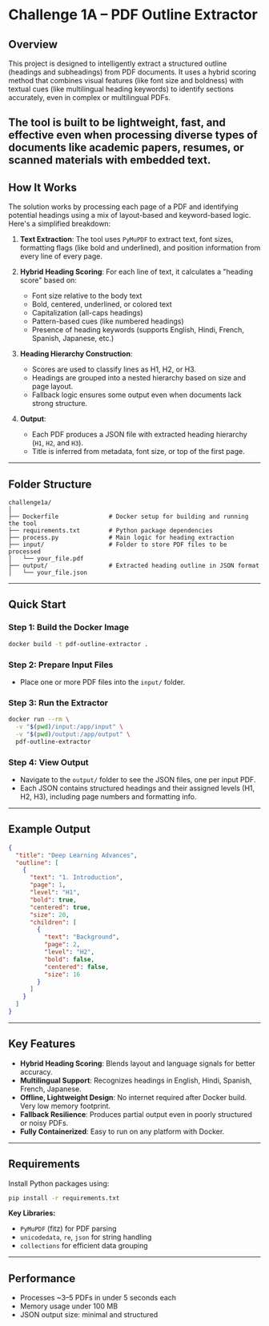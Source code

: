 # Challenge 1A – PDF Outline Extractor

## Overview

This project is designed to intelligently extract a structured outline (headings and subheadings) from PDF documents. It uses a hybrid scoring method that combines visual features (like font size and boldness) with textual cues (like multilingual heading keywords) to identify sections accurately, even in complex or multilingual PDFs.

The tool is built to be lightweight, fast, and effective even when processing diverse types of documents like academic papers, resumes, or scanned materials with embedded text.
---
## How It Works

The solution works by processing each page of a PDF and identifying potential headings using a mix of layout-based and keyword-based logic. Here's a simplified breakdown:

1. **Text Extraction**:
   The tool uses `PyMuPDF` to extract text, font sizes, formatting flags (like bold and underlined), and position information from every line of every page.

2. **Hybrid Heading Scoring**:
   For each line of text, it calculates a "heading score" based on:

   * Font size relative to the body text
   * Bold, centered, underlined, or colored text
   * Capitalization (all-caps headings)
   * Pattern-based cues (like numbered headings)
   * Presence of heading keywords (supports English, Hindi, French, Spanish, Japanese, etc.)

3. **Heading Hierarchy Construction**:

   * Scores are used to classify lines as H1, H2, or H3.
   * Headings are grouped into a nested hierarchy based on size and page layout.
   * Fallback logic ensures some output even when documents lack strong structure.

4. **Output**:

   * Each PDF produces a JSON file with extracted heading hierarchy (`H1`, `H2`, and `H3`).
   * Title is inferred from metadata, font size, or top of the first page.

---

## Folder Structure

```
challenge1a/
│
├── Dockerfile              # Docker setup for building and running the tool
├── requirements.txt        # Python package dependencies
├── process.py              # Main logic for heading extraction
├── input/                  # Folder to store PDF files to be processed
│   └── your_file.pdf
├── output/                 # Extracted heading outline in JSON format
│   └── your_file.json
```

---

## Quick Start

### Step 1: Build the Docker Image

```bash
docker build -t pdf-outline-extractor .
```

### Step 2: Prepare Input Files

* Place one or more PDF files into the `input/` folder.

### Step 3: Run the Extractor

```bash
docker run --rm \
  -v "$(pwd)/input:/app/input" \
  -v "$(pwd)/output:/app/output" \
  pdf-outline-extractor
```

### Step 4: View Output

* Navigate to the `output/` folder to see the JSON files, one per input PDF.
* Each JSON contains structured headings and their assigned levels (H1, H2, H3), including page numbers and formatting info.

---

## Example Output

```json
{
  "title": "Deep Learning Advances",
  "outline": [
    {
      "text": "1. Introduction",
      "page": 1,
      "level": "H1",
      "bold": true,
      "centered": true,
      "size": 20,
      "children": [
        {
          "text": "Background",
          "page": 2,
          "level": "H2",
          "bold": false,
          "centered": false,
          "size": 16
        }
      ]
    }
  ]
}
```

---

## Key Features

* **Hybrid Heading Scoring**: Blends layout and language signals for better accuracy.
* **Multilingual Support**: Recognizes headings in English, Hindi, Spanish, French, Japanese.
* **Offline, Lightweight Design**: No internet required after Docker build. Very low memory footprint.
* **Fallback Resilience**: Produces partial output even in poorly structured or noisy PDFs.
* **Fully Containerized**: Easy to run on any platform with Docker.

---

## Requirements

Install Python packages using:

```bash
pip install -r requirements.txt
```

**Key Libraries:**

* `PyMuPDF` (fitz) for PDF parsing
* `unicodedata`, `re`, `json` for string handling
* `collections` for efficient data grouping

---

## Performance

* Processes \~3–5 PDFs in under 5 seconds each
* Memory usage under 100 MB
* JSON output size: minimal and structured
